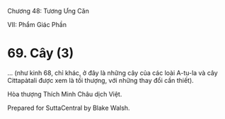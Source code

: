  

Chương 48: Tương Ưng Căn

VII: Phẩm Giác Phần

# 69\. Cây (3)

… (như kinh 68, chỉ khác, ở đây là những cây của các loài A-tu-la và cây Cittapàtali được xem là tối thượng, với những thay đổi cần thiết).

Hòa thượng Thích Minh Châu dịch Việt.

Prepared for SuttaCentral by Blake Walsh.